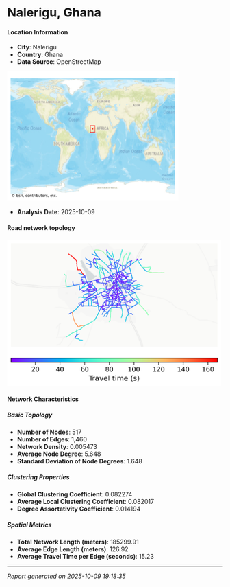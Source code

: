 # Nalerigu, Ghana

#### Location Information

- **City**: Nalerigu
- **Country**: Ghana
- **Data Source**: OpenStreetMap
<img src="Nalerigu_location.png" alt="Nalerigu Location Map" width="400" />

- **Analysis Date**: 2025-10-09

#### Road network topology

<img src="Nalerigu_network_map.png" alt="Nalerigu Road Network Map" width="500"/>

#### Network Characteristics

##### Basic Topology

- **Number of Nodes**: 517
- **Number of Edges**: 1,460
- **Network Density**: 0.005473
- **Average Node Degree**: 5.648
- **Standard Deviation of Node Degrees**: 1.648

##### Clustering Properties

- **Global Clustering Coefficient**: 0.082274
- **Average Local Clustering Coefficient**: 0.082017
- **Degree Assortativity Coefficient**: 0.014194

##### Spatial Metrics

- **Total Network Length (meters)**: 185299.91
- **Average Edge Length (meters)**: 126.92
- **Average Travel Time per Edge (seconds)**: 15.23

---
*Report generated on 2025-10-09 19:18:35*
